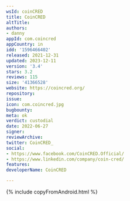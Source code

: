 ```yaml
---
wsId: coinCRED
title: CoinCRED
altTitle: 
authors:
- danny
appId: com.coincred
appCountry: in
idd: '1596466402'
released: 2021-12-31
updated: 2023-12-11
version: '3.4'
stars: 3.2
reviews: 115
size: '41366528'
website: https://coincred.org/
repository: 
issue: 
icon: com.coincred.jpg
bugbounty: 
meta: ok
verdict: custodial
date: 2022-06-27
signer: 
reviewArchive: 
twitter: CoinCRED_
social:
- https://www.facebook.com/CoinCRED.Official/
- https://www.linkedin.com/company/coin-cred/
features: 
developerName: CoinCRED

---
```


{% include copyFromAndroid.html %}